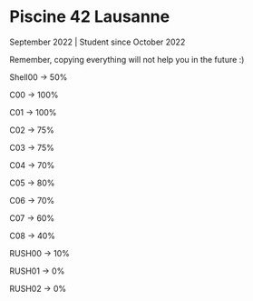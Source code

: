 # Piscine 42 Lausanne
September 2022 | Student since October 2022

Remember, copying everything will not help you in the future :)

Shell00		-> 50%

C00				-> 100%

C01				-> 100%

C02				-> 75%

C03				-> 75%

C04				-> 70%

C05				-> 80%

C06				-> 70%

C07				-> 60%

C08				-> 40%

RUSH00		-> 10%

RUSH01		-> 0%

RUSH02		-> 0%
